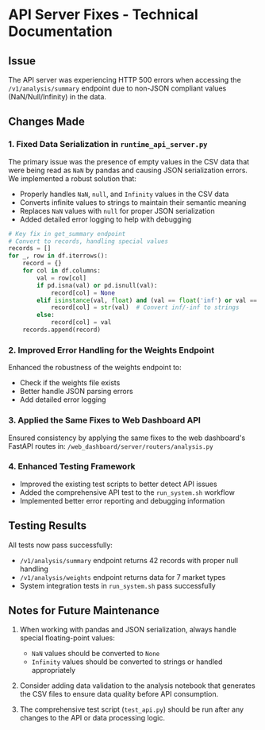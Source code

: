 # API Server Fixes - Technical Documentation

## Issue
The API server was experiencing HTTP 500 errors when accessing the `/v1/analysis/summary` endpoint due to non-JSON compliant values (NaN/Null/Infinity) in the data.

## Changes Made

### 1. Fixed Data Serialization in `runtime_api_server.py`

The primary issue was the presence of empty values in the CSV data that were being read as `NaN` by pandas and causing JSON serialization errors. We implemented a robust solution that:

- Properly handles `NaN`, `null`, and `Infinity` values in the CSV data
- Converts infinite values to strings to maintain their semantic meaning
- Replaces `NaN` values with `null` for proper JSON serialization
- Added detailed error logging to help with debugging

```python
# Key fix in get_summary endpoint
# Convert to records, handling special values
records = []
for _, row in df.iterrows():
    record = {}
    for col in df.columns:
        val = row[col]
        if pd.isna(val) or pd.isnull(val):
            record[col] = None
        elif isinstance(val, float) and (val == float('inf') or val == float('-inf')):
            record[col] = str(val)  # Convert inf/-inf to strings
        else:
            record[col] = val
    records.append(record)
```

### 2. Improved Error Handling for the Weights Endpoint

Enhanced the robustness of the weights endpoint to:
- Check if the weights file exists
- Better handle JSON parsing errors
- Add detailed error logging

### 3. Applied the Same Fixes to Web Dashboard API

Ensured consistency by applying the same fixes to the web dashboard's FastAPI routes in:
`/web_dashboard/server/routers/analysis.py`

### 4. Enhanced Testing Framework

- Improved the existing test scripts to better detect API issues
- Added the comprehensive API test to the `run_system.sh` workflow
- Implemented better error reporting and debugging information

## Testing Results

All tests now pass successfully:
- `/v1/analysis/summary` endpoint returns 42 records with proper null handling
- `/v1/analysis/weights` endpoint returns data for 7 market types
- System integration tests in `run_system.sh` pass successfully

## Notes for Future Maintenance

1. When working with pandas and JSON serialization, always handle special floating-point values:
   - `NaN` values should be converted to `None`
   - `Infinity` values should be converted to strings or handled appropriately

2. Consider adding data validation to the analysis notebook that generates the CSV files to ensure data quality before API consumption.

3. The comprehensive test script (`test_api.py`) should be run after any changes to the API or data processing logic.
